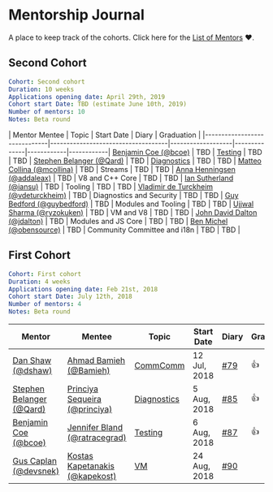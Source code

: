 # Mentorship Journal
A place to keep track of the cohorts. Click here for the [List of Mentors][] :heart:.


## Second Cohort

```yaml
Cohort: Second cohort
Duration: 10 weeks
Applications opening date: April 29th, 2019
Cohort start Date: TBD (estimate June 10th, 2019)
Number of mentors: 10
Notes: Beta round
```

| Mentor                        Mentee                             | Topic             | Start Date   | Diary      | Graduation |
|------------------------------|------------------------------------|-------------------|--------------|------------|------------|
[Benjamin Coe (@bcoe)][] | TBD | [Testing][] | TBD | TBD | 
[Stephen Belanger (@Qard)][] | TBD | [Diagnostics][] | TBD | TBD | 
[Matteo Collina (@mcollina)][] | TBD | Streams | TBD | TBD | 
[Anna Henningsen (@addaleax)][] | TBD | V8 and C++ Core | TBD | TBD | 
[Ian Sutherland (@iansu)][] | TBD | Tooling | TBD | TBD | 
[Vladimir de Turckheim (@vdeturckheim)][] | TBD | Diagnostics and Security | TBD | TBD | 
[Guy Bedford (@guybedford)][] | TBD | Modules and Tooling | TBD | TBD | 
[Ujjwal Sharma (@ryzokuken)][] | TBD | VM and V8 | TBD | TBD | 
[John David Dalton (@jdalton)][] | TBD | Modules and JS Core | TBD | TBD | 
[Ben Michel (@obensource)][] | TBD | Community Committee and i18n |  TBD |  TBD | 


## First Cohort

```yaml
Cohort: First cohort
Duration: 4 weeks
Applications opening date: Feb 21st, 2018
Cohort start Date: July 12th, 2018
Number of mentors: 4
Notes: Beta round
```


| Mentor                       | Mentee                             | Topic             | Start Date   | Diary      | Graduation |
|------------------------------|------------------------------------|-------------------|--------------|------------|------------|
| [Dan Shaw (@dshaw)][]        | [Ahmad Bamieh (@Bamieh)][]         | [CommComm][]      | 12 Jul, 2018 | [#79](https://github.com/nodejs/mentorship/issues/79) |:+1:|
| [Stephen Belanger (@Qard)][] | [Princiya Sequeira (@princiya)][]  | [Diagnostics][]   | 5 Aug, 2018  | [#85](https://github.com/nodejs/mentorship/issues/85) |:+1:|
| [Benjamin Coe (@bcoe)][]     | [Jennifer Bland (@ratracegrad)][]  | [Testing][]       | 6 Aug, 2018  | [#87](https://github.com/nodejs/mentorship/issues/87) |:+1:|
| [Gus Caplan (@devsnek)][]    | [Kostas Kapetanakis (@kapekost)][] | [VM][]            | 24 Aug, 2018 | [#90](https://github.com/nodejs/mentorship/issues/90) ||



[//]: # (Scopes)
[CommComm]: https://github.com/nodejs/community-committee
[Diagnostics]: https://github.com/nodejs/diagnostics
[Testing]: https://github.com/nodejs/node
[VM]: https://github.com/nodejs/node


[//]: # (Mentors)
[Dan Shaw (@dshaw)]: https://github.com/nodejs/mentorship/issues/74
[Stephen Belanger (@Qard)]: https://github.com/nodejs/mentorship/issues/60
[Benjamin Coe (@bcoe)]: https://github.com/nodejs/mentorship/issues/56
[Gus Caplan (@devsnek)]: https://github.com/nodejs/mentorship/issues/58
[Matteo Collina (@mcollina)]: https://github.com/nodejs/mentorship/issues/120
[Anna Henningsen (@addaleax)]: https://github.com/nodejs/mentorship/issues/128
[Ian Sutherland (@iansu)]: https://github.com/nodejs/mentorship/issues/121
[Vladimir de Turckheim (@vdeturckheim)]: https://github.com/nodejs/mentorship/issues/126
[Guy Bedford (@guybedford)]: https://github.com/nodejs/mentorship/issues/123
[Ujjwal Sharma (@ryzokuken)]: https://github.com/nodejs/mentorship/issues/122
[John David Dalton (@jdalton)]: https://github.com/nodejs/mentorship/issues/130
[Ben Michel (@obensource)]: https://github.com/nodejs/mentorship/issues/135



[//]: # (Mentees)
[Ahmad Bamieh (@Bamieh)]: https://github.com/Bamieh
[Princiya Sequeira (@princiya)]: https://github.com/princiya
[Jennifer Bland (@ratracegrad)]: https://github.com/ratracegrad
[Kostas Kapetanakis (@kapekost)]: https://github.com/kapekost

[//]: # (Misc)
[List of Mentors]: https://github.com/nodejs/mentorship/issues?utf8=%E2%9C%93&q=is%3Aissue+sort%3Aupdated-desc+label%3Amentor+

